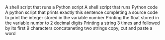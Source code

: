 A shell script that runs a Python script
A shell script that runs Python code
A python script that prints exactly this sentence
completing a source code to print the integer stored in the variable number
Printing the float stored in the variable numbr to 2 decimal digits
Printing a string 3 times and followed by its first 9 characters
concataneting two strings 
copy, cut and paste a word
